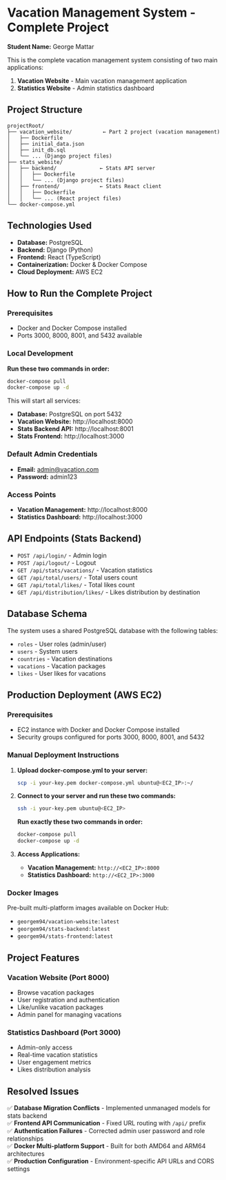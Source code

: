 # Vacation Management System - Complete Project

**Student Name:** George Mattar

This is the complete vacation management system consisting of two main applications:
1. **Vacation Website** - Main vacation management application
2. **Statistics Website** - Admin statistics dashboard

## Project Structure

```
projectRoot/
├── vacation_website/          ← Part 2 project (vacation management)
│   ├── Dockerfile
│   ├── initial_data.json
│   ├── init_db.sql
│   └── ... (Django project files)
├── stats_website/
│   ├── backend/              ← Stats API server
│   │   ├── Dockerfile
│   │   └── ... (Django project files)
│   ├── frontend/             ← Stats React client
│   │   ├── Dockerfile
│   │   └── ... (React project files)
└── docker-compose.yml
```

## Technologies Used

- **Database:** PostgreSQL
- **Backend:** Django (Python)
- **Frontend:** React (TypeScript)
- **Containerization:** Docker & Docker Compose
- **Cloud Deployment:** AWS EC2

## How to Run the Complete Project

### Prerequisites
- Docker and Docker Compose installed
- Ports 3000, 8000, 8001, and 5432 available

### Local Development

**Run these two commands in order:**
```bash
docker-compose pull
docker-compose up -d
```

This will start all services:
- **Database:** PostgreSQL on port 5432  
- **Vacation Website:** http://localhost:8000
- **Stats Backend API:** http://localhost:8001
- **Stats Frontend:** http://localhost:3000

### Default Admin Credentials
- **Email:** admin@vacation.com
- **Password:** admin123

### Access Points
- **Vacation Management:** http://localhost:8000
- **Statistics Dashboard:** http://localhost:3000

## API Endpoints (Stats Backend)

- `POST /api/login/` - Admin login
- `POST /api/logout/` - Logout
- `GET /api/stats/vacations/` - Vacation statistics
- `GET /api/total/users/` - Total users count
- `GET /api/total/likes/` - Total likes count
- `GET /api/distribution/likes/` - Likes distribution by destination

## Database Schema

The system uses a shared PostgreSQL database with the following tables:
- `roles` - User roles (admin/user)
- `users` - System users
- `countries` - Vacation destinations
- `vacations` - Vacation packages
- `likes` - User likes for vacations

## Production Deployment (AWS EC2)

### Prerequisites
- EC2 instance with Docker and Docker Compose installed
- Security groups configured for ports 3000, 8000, 8001, and 5432

### Manual Deployment Instructions

1. **Upload docker-compose.yml to your server:**
   ```bash
   scp -i your-key.pem docker-compose.yml ubuntu@<EC2_IP>:~/
   ```

2. **Connect to your server and run these two commands:**
   ```bash
   ssh -i your-key.pem ubuntu@<EC2_IP>
   ```
   
   **Run exactly these two commands in order:**
   ```bash
   docker-compose pull
   docker-compose up -d
   ```

3. **Access Applications:**
   - **Vacation Management:** `http://<EC2_IP>:8000`
   - **Statistics Dashboard:** `http://<EC2_IP>:3000`

### Docker Images
Pre-built multi-platform images available on Docker Hub:
- `georgem94/vacation-website:latest`
- `georgem94/stats-backend:latest`  
- `georgem94/stats-frontend:latest`

## Project Features

### Vacation Website (Port 8000)
- Browse vacation packages
- User registration and authentication
- Like/unlike vacation packages
- Admin panel for managing vacations

### Statistics Dashboard (Port 3000)
- Admin-only access
- Real-time vacation statistics
- User engagement metrics
- Likes distribution analysis

## Resolved Issues

✅ **Database Migration Conflicts** - Implemented unmanaged models for stats backend  
✅ **Frontend API Communication** - Fixed URL routing with `/api/` prefix  
✅ **Authentication Failures** - Corrected admin user password and role relationships  
✅ **Docker Multi-platform Support** - Built for both AMD64 and ARM64 architectures  
✅ **Production Configuration** - Environment-specific API URLs and CORS settings